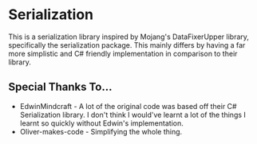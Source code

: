 # Serialization
This is a serialization library inspired by Mojang's DataFixerUpper library, specifically the serialization package.
This mainly differs by having a far more simplistic and C# friendly implementation in comparison to their library.

## Special Thanks To...
- EdwinMindcraft - A lot of the original code was based off their C# Serialization library. I don't think I would've learnt a lot of the things I learnt so quickly without Edwin's implementation.
- Oliver-makes-code - Simplifying the whole thing.
